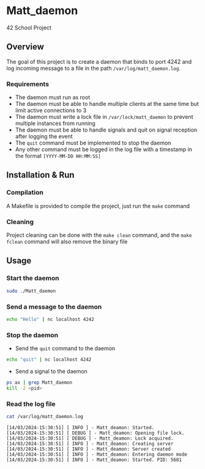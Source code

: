 # Matt_daemon

42 School Project


## Overview

The goal of this project is to create a daemon that binds to port 4242 and log incoming message to a file in the path `/var/log/matt_daemon.log`.  

### Requirements

- The daemon must run as root  
- The daemon must be able to handle multiple clients at the same time but limit active connections to 3
- The daemon must write a lock file in `/var/lock/matt_daemon` to prevent multiple instances from running
- The daemon must be able to handle signals and quit on signal reception after logging the event
- The `quit` command must be implemented to stop the daemon
- Any other command must be logged in the log file with a timestamp in the format `[YYYY-MM-DD HH:MM:SS]`


## Installation & Run


### Compilation

A Makefile is provided to compile the project, just run the `make` command  

### Cleaning

Project cleaning can be done with the `make clean` command, and the `make fclean` command will also remove the binary file  


## Usage


### Start the daemon

```bash
sudo ./Matt_daemon
```

### Send a message to the daemon

```bash
echo "Hello" | nc localhost 4242
```

### Stop the daemon

- Send the `quit` command to the daemon
```bash
echo "quit" | nc localhost 4242
```

- Send a signal to the daemon

```bash
ps ax | grep Matt_daemon
kill -2 <pid>
```

### Read the log file

```bash
cat /var/log/matt_daemon.log
```

```
[14/03/2024-15:30:51] [ INFO ] - Matt_deamon: Started.
[14/03/2024-15:30:51] [ DEBUG ] - Matt_deamon: Opening file lock.
[14/03/2024-15:30:51] [ DEBUG ] - Matt_deamon: Lock acquired.
[14/03/2024-15:30:51] [ INFO ] - Matt_deamon: Creating server
[14/03/2024-15:30:51] [ INFO ] - Matt_deamon: Server created
[14/03/2024-15:30:51] [ INFO ] - Matt_deamon: Entering daemon mode
[14/03/2024-15:30:51] [ INFO ] - Matt_deamon: Started. PID: 5681
```